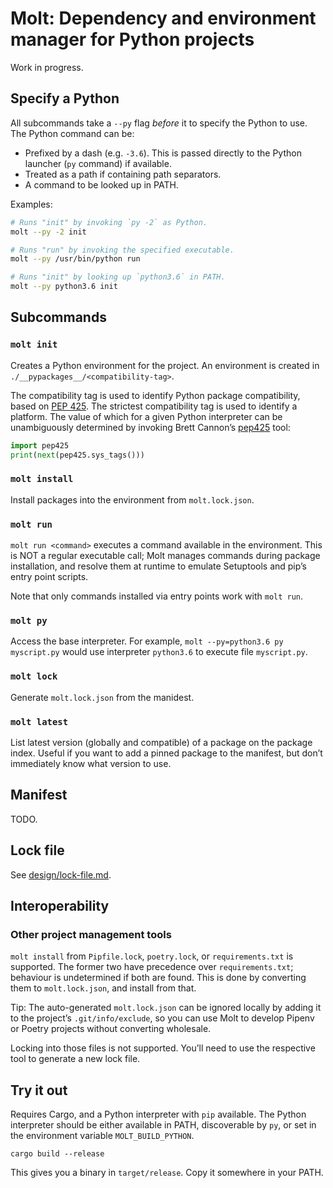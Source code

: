 # Molt: Dependency and environment manager for Python projects

Work in progress.


## Specify a Python

All subcommands take a `--py` flag *before* it to specify the Python to use.
The Python command can be:

* Prefixed by a dash (e.g. `-3.6`). This is passed directly to the Python
  launcher (`py` command) if available.
* Treated as a path if containing path separators.
* A command to be looked up in PATH.

Examples:

```bash
# Runs "init" by invoking `py -2` as Python.
molt --py -2 init

# Runs "run" by invoking the specified executable.
molt --py /usr/bin/python run

# Runs "init" by looking up `python3.6` in PATH.
molt --py python3.6 init
```


## Subcommands

### `molt init`

Creates a Python environment for the project. An environment is created in
`./__pypackages__/<compatibility-tag>`.

The compatibility tag is used to identify Python package compatibility, based
on [PEP 425]. The strictest compatibility tag is used to identify a platform.
The value of which for a given Python interpreter can be unambiguously
determined by invoking Brett Cannon’s [pep425] tool:

```python
import pep425
print(next(pep425.sys_tags()))
```

[PEP 425]: https://www.python.org/dev/peps/pep-0425/
[pep425]: https://github.com/brettcannon/pep425


### `molt install`

Install packages into the environment from `molt.lock.json`.


### `molt run`

`molt run <command>` executes a command available in the environment. This is
NOT a regular executable call; Molt manages commands during package
installation, and resolve them at runtime to emulate Setuptools and pip’s
entry point scripts.

Note that only commands installed via entry points work with `molt run`.


### `molt py`

Access the base interpreter. For example, `molt --py=python3.6 py myscript.py`
would use interpreter `python3.6` to execute file `myscript.py`.


### `molt lock`

Generate `molt.lock.json` from the manidest.


### `molt latest`

List latest version (globally and compatible) of a package on the package
index. Useful if you want to add a pinned package to the manifest, but don’t
immediately know what version to use.


## Manifest

TODO.


## Lock file

See [design/lock-file.md](./design/lock-file.md).


## Interoperability

### Other project management tools

`molt install` from `Pipfile.lock`, `poetry.lock`, or `requirements.txt` is
supported. The former two have precedence over `requirements.txt`; behaviour is
undetermined if both are found. This is done by converting them to
`molt.lock.json`, and install from that.

Tip: The auto-generated `molt.lock.json` can be ignored locally by adding it to
the project’s `.git/info/exclude`, so you can use Molt to develop Pipenv or
Poetry projects without converting wholesale.

Locking into those files is not supported. You’ll need to use the respective
tool to generate a new lock file.


## Try it out

Requires Cargo, and a Python interpreter with `pip` available. The Python
interpreter should be either available in PATH, discoverable by `py`, or set in
the environment variable `MOLT_BUILD_PYTHON`.

```
cargo build --release
```

This gives you a binary in `target/release`. Copy it somewhere in your PATH.
